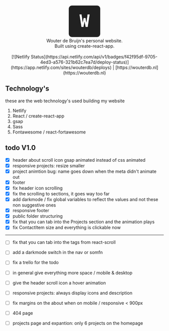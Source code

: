 <p align="center">
 <img src="./public/images/favicon.png" alt="logo" width="100px" height="100px"/><br>
 Wouter de Bruijn's personal website.<br>
 Built using create-react-app.<br><br>
 [![Netlify Status](https://api.netlify.com/api/v1/badges/f42f95df-9705-4ed3-a576-321b62c7ea7d/deploy-status)](https://app.netlify.com/sites/wouterdb/deploys)
 |
 [https://wouterdb.nl](https://wouterdb.nl)
</p>


## Technology's

these are the web technology's used building my website

1. Netlify
2. React / create-react-app
3. gsap
4. Sass
5. Fontawesome / react-fortawesome


## todo V1.0

- [x] header about scroll icon gsap animated instead of css animated
- [x] responsive projects: resize smaller
- [x] project animtion bug: name goes down when the meta didn't animate out
- [x] footer
- [x] fix header icon scrolling
- [x] fix the scrolling to sections, it goes way too far
- [x] add darkmode / fix global variables to reflect the values and not these non suggestive ones
- [x] responsive footer
- [x] public folder structuring
- [x] fix that you can tab into the Projects section and the animation plays
- [x] fix ContactItem size and everything is clickable now
---
- [ ] fix that you can tab into the <a> tags from react-scroll
- [ ] add a darkmode switch in the nav or somfn
- [ ] fix a trello for the todo
- [ ] in general give everything more space / mobile & desktop
- [ ] give the header scroll icon a hover animation
- [ ] responsive projects: always display icons and description
- [ ] fix margins on the about when on mobile / responsive < 900px
- [ ] 404 page
- [ ] projects page and expantion: only 6 projects on the homepage



